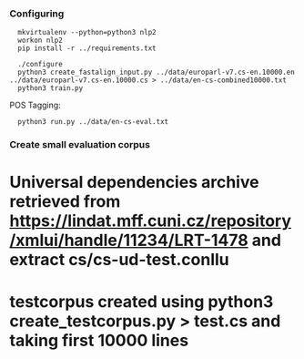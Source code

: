 ### Configuring
```
  mkvirtualenv --python=python3 nlp2
  workon nlp2
  pip install -r ../requirements.txt

  ./configure
  python3 create_fastalign_input.py ../data/europarl-v7.cs-en.10000.en ../data/europarl-v7.cs-en.10000.cs > ../data/en-cs-combined10000.txt
  python3 train.py
```

POS Tagging:

```
  python3 run.py ../data/en-cs-eval.txt
```

### Create small evaluation corpus
# Universal dependencies archive retrieved from https://lindat.mff.cuni.cz/repository/xmlui/handle/11234/LRT-1478 and extract cs/cs-ud-test.conllu
# testcorpus created using python3 create_testcorpus.py > test.cs and taking first 10000 lines
